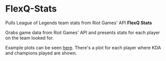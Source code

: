 # FlexQ-Stats
Pulls League of Legends team stats from Riot Games' API
**FlexQ Stats**

Grabs game data from Riot Games' API and presents stats for each player on the team looked for.

Example plots can be seen [here](https://github.com/juansibecas/FlexQ-Stats/tree/main/Plots%20S10). There's a plot for each player where KDA and champions played are shown.
